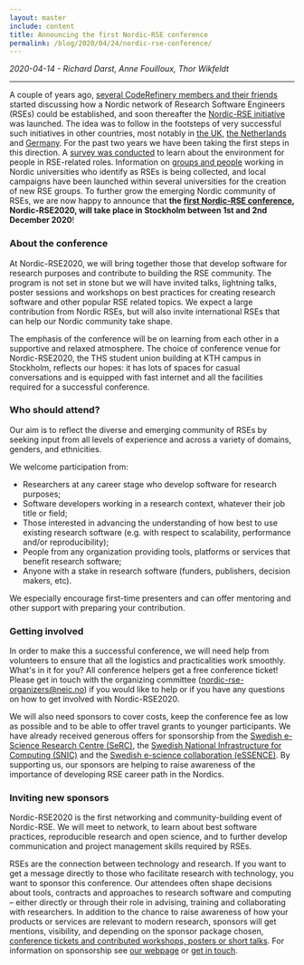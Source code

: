```yaml
---
layout: master
include: content
title: Announcing the first Nordic-RSE conference
permalink: /blog/2020/04/24/nordic-rse-conference/
---
```


*2020-04-14 - Richard Darst, Anne Fouilloux, Thor Wikfeldt*

---

A couple of years ago, [several CodeRefinery members and their
friends](https://neic.no/news/2018/05/04/building-a-community/)
started discussing how a Nordic network of Research Software Engineers
(RSEs) could be established, and soon thereafter the [Nordic-RSE
initiative](https://nordic-rse.org/) was launched. The idea was to
follow in the footsteps of very successful such initiatives in other
countries, most notably in [the UK](https://rse.ac.uk/), [the
Netherlands](http://nl-rse.org/) and
[Germany](http://www.de-rse.org/de/index.html). For the past two years
we have been taking the first steps in this direction. A [survey was
conducted](https://github.com/nordic-rse/RSE_intro_survey/blob/master/analysis/results_nordics_2018_narrative.ipynb)
to learn about the environment for people in RSE-related
roles. Information on [groups and people](https://nordic-rse.org/map/)
working in Nordic universities who identify as RSEs is being
collected, and local campaigns have been launched within several
universities for the creation of new RSE groups. To further grow the
emerging Nordic community of RSEs, we are now happy to announce that
**the [first Nordic-RSE conference](https://nordic-rse.org/conference/),
Nordic-RSE2020, will take place in Stockholm between 1st and 2nd
December 2020**!


### About the conference
    
At Nordic-RSE2020, we will bring together those that develop software
for research purposes and contribute to building the RSE
community. The program is not set in stone but we will have invited
talks, lightning talks, poster sessions and workshops on best
practices for creating research software and other popular RSE related
topics. We expect a large contribution from Nordic RSEs, but will also
invite international RSEs that can help our Nordic community take
shape.

The emphasis of the conference will be on learning from each other in
a supportive and relaxed atmosphere. The choice of conference venue
for Nordic-RSE2020, the THS student union building at KTH campus in
Stockholm, reflects our hopes: it has lots of spaces for casual
conversations and is equipped with fast internet and all the
facilities required for a successful conference.
     
### Who should attend?

Our aim is to reflect the diverse and emerging community of RSEs by
seeking input from all levels of experience and across a variety of
domains, genders, and ethnicities.

We welcome participation from:

- Researchers at any career stage who develop software for research
  purposes;
- Software developers working in a research context, whatever their
  job title or field;
- Those interested in advancing the understanding of how best to use
  existing research software (e.g. with respect to scalability,
  performance and/or reproducibility);
- People from any organization providing tools, platforms or services
  that benefit research software;
- Anyone with a stake in research software (funders, publishers,
  decision makers, etc).

We especially encourage first-time presenters and can offer mentoring
and other support with preparing your contribution.
   

### Getting involved

In order to make this a successful conference, we will need help from
volunteers to ensure that all the logistics and practicalities work
smoothly. What's in it for you? All conference helpers get a free
conference ticket! Please get in touch with the organizing committee
(nordic-rse-organizers@neic.no) if you would like to help or if you
have any questions on how to get involved with Nordic-RSE2020.

We will also need sponsors to cover costs, keep the conference fee as
low as possible and to be able to offer travel grants to younger
participants. We have already received generous offers for sponsorship
from the [Swedish e-Science Research Centre
(SeRC)](https://e-science.se/), the [Swedish National Infrastructure
for Computing (SNIC)](https://snic.se/) and the [Swedish e-science
collaboration (eSSENCE)](https://essenceofescience.se/). By supporting
us, our sponsors are helping to raise awareness of the importance of
developing RSE career path in the Nordics.

### Inviting new sponsors

Nordic-RSE2020 is the first networking and community-building event of
Nordic-RSE. We will meet to network, to learn about best software
practices, reproducible research and open science, and to further
develop communication and project management skills required by RSEs.

RSEs are the connection between technology and research. If you want
to get a message directly to those who facilitate research with
technology, you want to sponsor this conference. Our attendees often
shape decisions about tools, contracts and approaches to research
software and computing – either directly or through their role in
advising, training and collaborating with researchers. In addition to
the chance to raise awareness of how your products or services are
relevant to modern research, sponsors will get mentions, visibility,
and depending on the sponsor package chosen, [conference tickets and
contributed workshops, posters or short
talks](https://nordic-rse.org/conference/sponsorship/#sponsor-packages). For
information on sponsorship see [our
webpage](https://nordic-rse.org/conference/sponsorship/) or [get in
touch](nordic-rse-organizers@neic.no).

